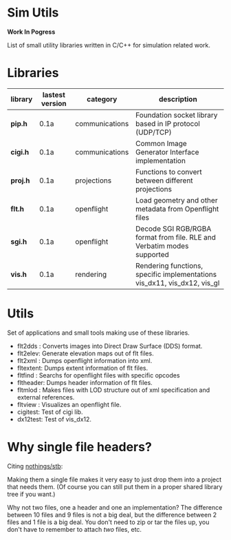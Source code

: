 # Sim Utils
**Work In Pogress**

List of small utility libraries written in C/C++ for simulation related work.

# Libraries

library    | lastest version | category | description
---------- | --------------- | ---------| ------------
**pip.h** | 0.1a | communications | Foundation socket library based in IP protocol (UDP/TCP)
**cigi.h** | 0.1a | communications | Common Image Generator Interface implementation
**proj.h** | 0.1a | projections | Functions to convert between different projections
**flt.h** | 0.1a | openflight | Load geometry and other metadata from Openflight files
**sgi.h** | 0.1a | openflight | Decode SGI RGB/RGBA format from file. RLE and Verbatim modes supported
**vis.h** | 0.1a | rendering | Rendering functions, specific implementations vis_dx11, vis_dx12, vis_gl

# Utils
Set of applications and small tools making use of these libraries.
* flt2dds : Converts images into Direct Draw Surface (DDS) format.
* flt2elev: Generate elevation maps out of flt files.
* flt2xml : Dumps openflight information into xml.
* fltextent: Dumps extent information of flt files.
* fltfind : Searchs for openflight files with specific opcodes
* fltheader: Dumps header information of flt files.
* fltmlod : Makes files with LOD structure out of xml specification and external references.
* fltview : Visualizes an openflight file.
* cigitest: Test of cigi lib.
* dx12test: Test of vis_dx12.

# Why single file headers?

Citing <a href="https://github.com/nothings/stb/blob/master/README.md">nothings/stb</a>:

Making them a single file makes it very easy to just
drop them into a project that needs them. (Of course you can
still put them in a proper shared library tree if you want.)

Why not two files, one a header and one an implementation?
The difference between 10 files and 9 files is not a big deal,
but the difference between 2 files and 1 file is a big deal.
You don't need to zip or tar the files up, you don't have to
remember to attach *two* files, etc.

